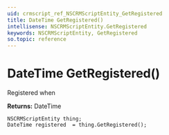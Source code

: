 ```yaml
---
uid: crmscript_ref_NSCRMScriptEntity_GetRegistered
title: DateTime GetRegistered()
intellisense: NSCRMScriptEntity.GetRegistered
keywords: NSCRMScriptEntity, GetRegistered
so.topic: reference
---
```


# DateTime GetRegistered()

Registered when

**Returns:** DateTime

```crmscript
NSCRMScriptEntity thing;
DateTime registered  = thing.GetRegistered();
```

